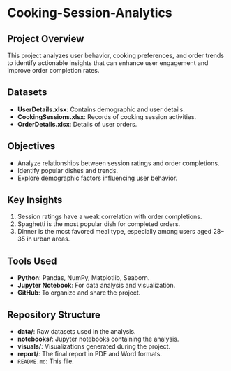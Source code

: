 # Cooking-Session-Analytics

## Project Overview
This project analyzes user behavior, cooking preferences, and order trends to identify actionable insights that can enhance user engagement and improve order completion rates.

## Datasets
- **UserDetails.xlsx**: Contains demographic and user details.
- **CookingSessions.xlsx**: Records of cooking session activities.
- **OrderDetails.xlsx**: Details of user orders.

## Objectives
- Analyze relationships between session ratings and order completions.
- Identify popular dishes and trends.
- Explore demographic factors influencing user behavior.

## Key Insights
1. Session ratings have a weak correlation with order completions.
2. Spaghetti is the most popular dish for completed orders.
3. Dinner is the most favored meal type, especially among users aged 28–35 in urban areas.

## Tools Used
- **Python**: Pandas, NumPy, Matplotlib, Seaborn.
- **Jupyter Notebook**: For data analysis and visualization.
- **GitHub**: To organize and share the project.

## Repository Structure
- **data/**: Raw datasets used in the analysis.
- **notebooks/**: Jupyter notebooks containing the analysis.
- **visuals/**: Visualizations generated during the project.
- **report/**: The final report in PDF and Word formats.
- `README.md`: This file.
